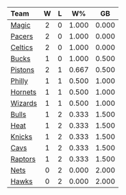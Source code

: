 | Team                            |  W  |  L  |  W%   |  GB   |
|:--------------------------------|:---:|:---:|:-----:|:-----:|
| [Magic](/r/OrlandoMagic)        |  2  |  0  | 1.000 | 0.000 |
| [Pacers](/r/pacers)             |  2  |  0  | 1.000 | 0.000 |
| [Celtics](/r/bostonceltics)     |  2  |  0  | 1.000 | 0.000 |
| [Bucks](/r/MkeBucks)            |  1  |  0  | 1.000 | 0.500 |
| [Pistons](/r/DetroitPistons)    |  2  |  1  | 0.667 | 0.500 |
| [Philly](/r/sixers)             |  1  |  1  | 0.500 | 1.000 |
| [Hornets](/r/CharlotteHornets)  |  1  |  1  | 0.500 | 1.000 |
| [Wizards](/r/washingtonwizards) |  1  |  1  | 0.500 | 1.000 |
| [Bulls](/r/chicagobulls)        |  1  |  2  | 0.333 | 1.500 |
| [Heat](/r/heat)                 |  1  |  2  | 0.333 | 1.500 |
| [Knicks](/r/NYKnicks)           |  1  |  2  | 0.333 | 1.500 |
| [Cavs](/r/clevelandcavs)        |  1  |  2  | 0.333 | 1.500 |
| [Raptors](/r/torontoraptors)    |  1  |  2  | 0.333 | 1.500 |
| [Nets](/r/GoNets)               |  0  |  2  | 0.000 | 2.000 |
| [Hawks](/r/AtlantaHawks)        |  0  |  2  | 0.000 | 2.000 |